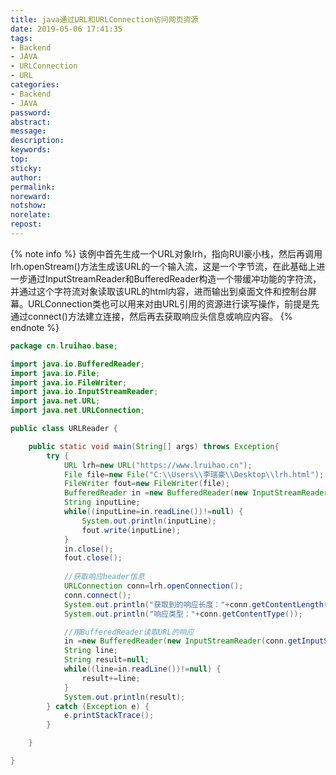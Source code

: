 ```yaml
---
title: java通过URL和URLConnection访问网页资源
date: 2019-05-06 17:41:35
tags:
- Backend
- JAVA
- URLConnection
- URL
categories:
- Backend
- JAVA
password:
abstract:
message:
description:
keywords:
top:
sticky:
author:
permalink:
noreward:
notshow:
norelate:
repost:
---
```



{% note info %}
该例中首先生成一个URL对象lrh，指向RUI豪小栈，然后再调用lrh.openStream()方法生成该URL的一个输入流，这是一个字节流，在此基础上进一步通过InputStreamReader和BufferedReader构造一个带缓冲功能的字符流，并通过这个字符流对象读取该URL的html内容，进而输出到桌面文件和控制台屏幕。URLConnection类也可以用来对由URL引用的资源进行读写操作，前提是先通过connect()方法建立连接，然后再去获取响应头信息或响应内容。
{% endnote %}


<!--more-->

```java
package cn.lruihao.base;

import java.io.BufferedReader;
import java.io.File;
import java.io.FileWriter;
import java.io.InputStreamReader;
import java.net.URL;
import java.net.URLConnection;

public class URLReader {

	public static void main(String[] args) throws Exception{
		try {
			URL lrh=new URL("https://www.lruihao.cn");
			File file=new File("C:\\Users\\李瑞豪\\Desktop\\lrh.html");
			FileWriter fout=new FileWriter(file);
			BufferedReader in =new BufferedReader(new InputStreamReader(lrh.openStream()));//字节流转化成字符流，再构建缓冲字符流
			String inputLine;
			while((inputLine=in.readLine())!=null) {
				System.out.println(inputLine);
				fout.write(inputLine);
			}
			in.close();
			fout.close();
			
			//获取响应header信息
			URLConnection conn=lrh.openConnection();
			conn.connect();
			System.out.println("获取到的响应长度："+conn.getContentLength());
			System.out.println("响应类型："+conn.getContentType());

			//用BufferedReader读取URL的响应
			in =new BufferedReader(new InputStreamReader(conn.getInputStream()));
			String line;
			String result=null;
			while((line=in.readLine())!=null) {
				result+=line;
			}
			System.out.println(result);
		} catch (Exception e) {
			e.printStackTrace();
		}

	}

}
```